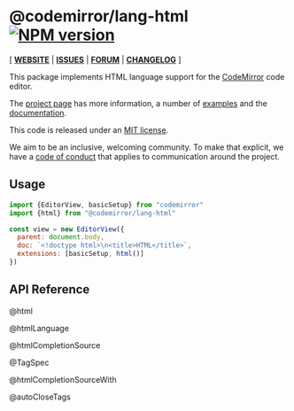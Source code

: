<!-- NOTE: README.md is generated from src/README.md -->

# @codemirror/lang-html [![NPM version](https://img.shields.io/npm/v/@codemirror/lang-html.svg)](https://www.npmjs.org/package/@codemirror/lang-html)

[ [**WEBSITE**](https://codemirror.net/) | [**ISSUES**](https://github.com/codemirror/dev/issues) | [**FORUM**](https://discuss.codemirror.net/c/next/) | [**CHANGELOG**](https://github.com/codemirror/lang-html/blob/main/CHANGELOG.md) ]

This package implements HTML language support for the
[CodeMirror](https://codemirror.net/) code editor.

The [project page](https://codemirror.net/) has more information, a
number of [examples](https://codemirror.net/examples/) and the
[documentation](https://codemirror.net/docs/).

This code is released under an
[MIT license](https://github.com/codemirror/lang-html/tree/main/LICENSE).

We aim to be an inclusive, welcoming community. To make that explicit,
we have a [code of
conduct](http://contributor-covenant.org/version/1/1/0/) that applies
to communication around the project.

## Usage

```javascript
import {EditorView, basicSetup} from "codemirror"
import {html} from "@codemirror/lang-html"

const view = new EditorView({
  parent: document.body,
  doc: `<!doctype html>\n<title>HTML</title>`,
  extensions: [basicSetup, html()]
})
```

## API Reference

@html

@htmlLanguage

@htmlCompletionSource

@TagSpec

@htmlCompletionSourceWith

@autoCloseTags
